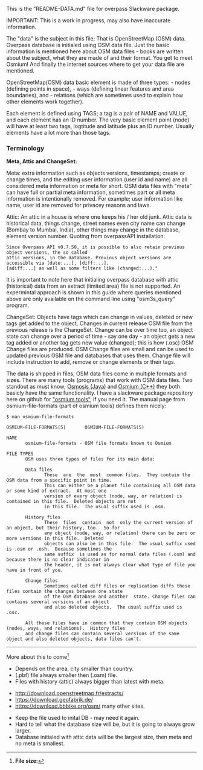 
This is the "README-DATA.md" file for overpass Slackware package.

IMPORTANT: This is a work in progress, may also have inaccurate information.

The "data" is the subject in this file; That is OpenStreetMap (OSM) data.
Overpass database is initialed using OSM data file. Just the basic information is mentioned here
about OSM data files - books are written about the subject, what they are made of and their format.
You get to meet Osmium! And finally the internet sources where to get your data file are mentioned.

OpenStreetMap(OSM) data basic element is made of three types:
    - nodes (defining points in space),
    - ways (defining linear features and area boundaries), and
    - relations (which are sometimes used to explain how other elements work together).

Each element is defined using TAGS; a tag is a pair of NAME and VALUE, and each element has an ID number.
The very basic element point (node) will have at least two tags, logtitude and latitude plus an ID number.
Usually elements have a lot more than those tags.

### Terminology
**Meta, Attic and ChangeSet:**

Meta: extra information such as objects versions, timestamps; create or change times,
and the editing user information (user id and name) are all considered meta information or meta for short.
OSM data files with "meta" can have full or partial meta information, sometimes part or all meta information
is intentionally removed. For example; user information like name, user id are removed for privacey reasons and laws.

Attic: An attic in a house is where one keeps his / her old junk. Attic data is historical data,
things change, street names even city name can change (Bombay to Mumbai, India), other things
may change in the database, element version number.
Quoting from overpassAPI installation:

```
Since Overpass API v0.7.50, it is possible to also retain previous object versions, the so called
attic versions, in the database. Previous object versions are accessible via [date:...], [diff:...],
[adiff:...] as well as some filters like (changed:...)."
```
It is important to note here that initialing overpass database with attic (historical) data from
an extract (limited area) file is not supported. An expermintal approach is shown in this guide
where queries mentioned above are only available on the command line using "osm3s_query" program.

ChangeSet: Objects have tags which can change in values, deleted or new tags get
added to the object. Changes in current release OSM file from the previous release
is the ChangeSet. Change can be over time too, an object state can change over a
period of time - say one day - an object gets a new tag added or another tag gets
new value (changed); this is how (.osc) OSM Change files are produced.
OSM Change files are small and can be used to updated previous OSM file and
databases that uses them. Change file will include instruction to add, remove or change elements or their tags.

The data is shipped in files, OSM data files come in multiple formats and sizes. There are many tools (programs) that work with OSM data files.
Two standout as must know; [Osmosis (Java)](https://wiki.openstreetmap.org/wiki/Osmosis) and [Osmium (C++)](https://wiki.openstreetmap.org/wiki/Osmium) they both basicly have the
same functionality. I have a slackware package repository here on github for ["osmium tools"](https://github.com/waelhammoudeh/osmium-tool_slackbuild), if you need it.
The manual page from osmium-file-formats (part of osmium tools) defines them nicely:

```
$ man osmium-file-formats

OSMIUM-FILE-FORMATS(5)       OSMIUM-FILE-FORMATS(5)

NAME
       osmium-file-formats - OSM file formats known to Osmium

FILE TYPES
       OSM uses three types of files for its main data:

       Data files
              These  are  the  most  common files.  They contain the OSM data from a specific point in time.
              This can either be a planet file containing all OSM data or some kind of extract.  At most one
              version of every object (node, way, or relation) is contained in this file.  Deleted objects are not
              in this file.  The usual suffix used is .osm.

       History files
              These  files  contain  not  only the current version of an object, but their history, too.  So for
              any object (node, way, or relation) there can be zero or more versions in this file.  Deleted
              objects can also be in this file.  The usual suffix used is .osm or .osh.  Because sometimes the
              same suffix  is used as for normal data files (.osm) and because there is no clear indicator in
              the header, it is not always clear what type of file you have in front of you.

       Change files
              Sometimes called diff files or replication diffs these files contain the changes between one state
              of the OSM database and another  state. Change files can contains several versions of an object
              and also deleted objects.  The usual suffix used is .osc.

       All these files have in common that they contain OSM objects (nodes, ways, and relations).  History files
       and change files can contain several versions of the same object and also deleted objects, data files can’t.
```
---                                                                         ---

More about this to come[^note]
[^note]: **File size:**
* Depends on the area, city smaller than country.
* (.pbf) file always smaller then (.osm) file.
* Files with history (attic) always bigger than latest with meta.

[^note]: **Internet Sources:**
 - http://download.openstreetmap.fr/extracts/
 - https://download.geofabrik.de/
 - https://download.bbbike.org/osm/
many other sites.

[^note]: **File storage:**
* Keep the file used to inital DB - may need it again.
* Hard to tell what the database size will be, but it is going to always grow larger.
* Database initialed with attic data will be the largest size, then meta and no meta is smallest.
